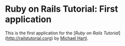 # Ruby on Rails Tutorial: First application

This is the first application for the
[*Ruby on Rails Tutorial*] (http://railstutorial.corg)
by [Michael Hartl](http://michaelhartl.com).